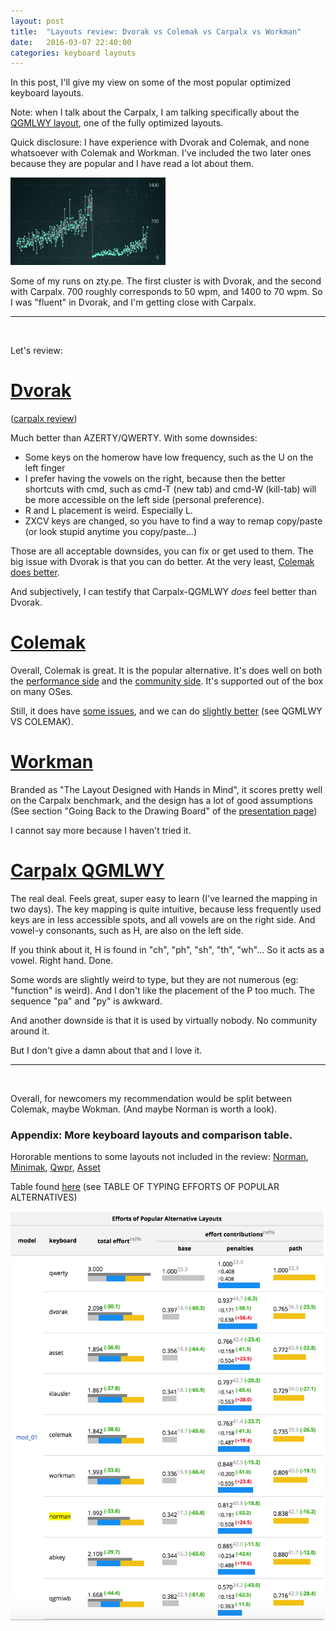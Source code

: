 ```yaml
---
layout: post
title:  "Layouts review: Dvorak vs Colemak vs Carpalx vs Workman"
date:   2016-03-07 22:40:00
categories: keyboard layouts
---
```


In this post, I'll give my view on some of the most popular optimized keyboard layouts.

Note: when I talk about the Carpalx, I am talking specifically about the [QGMLWY layout](http://mkweb.bcgsc.ca/carpalx/?full_optimization),
one of the fully optimized layouts.

Quick disclosure: I have experience with Dvorak and Colemak, and none whatsoever with Colemak and Workman. I've included
the two later ones because they are popular and I have read a lot about them.

<div class="image">
  <img src="/images/ztype/ztype_scores2.png" alt="" style="height: 140px"/>
  <p>
    Some of my runs on zty.pe. The first cluster is with Dvorak, and the second with Carpalx. 700 roughly corresponds to 50 wpm, and 1400 to 70 wpm.
    So I was "fluent" in Dvorak, and I'm getting close with Carpalx.
  </p>
</div>

---

<br/>

Let's review:

# [Dvorak](http://www.dvorak-keyboard.com/)
([carpalx review](http://mkweb.bcgsc.ca/carpalx/?dvorak))

Much better than AZERTY/QWERTY. With some downsides:

 - Some keys on the homerow have low frequency, such as the U on the left finger
 - I prefer having the vowels on the right, because then the better shortcuts with cmd, such as cmd-T (new tab) and cmd-W (kill-tab)
 will be more accessible on the left side (personal preference).
 - R and L placement is weird. Especially L.
 - ZXCV keys are changed, so you have to find a way to remap copy/paste (or look stupid anytime you copy/paste...)
 
Those are all acceptable downsides, you can fix or get used to them. The big issue with Dvorak is that you can do better. At the
very least, [Colemak does better](http://mkweb.bcgsc.ca/carpalx/?colemak).

And subjectively, I can testify that Carpalx-QGMLWY *does* feel better than Dvorak.
 
# [Colemak](http://colemak.com/)

Overall, Colemak is great. It is the popular alternative. It's does well on both the 
[performance side](http://mkweb.bcgsc.ca/carpalx/?colemak) and the 
[community side](http://forum.colemak.com/). It's supported out of the box on many OSes.

Still, it does have [some issues](http://www.workmanlayout.com/blog/#problem), 
and we can do [slightly better](http://mkweb.bcgsc.ca/carpalx/?full_optimization) (see QGMLWY VS COLEMAK).
 
# [Workman](http://www.workmanlayout.com/blog)

Branded as "The Layout Designed with Hands in Mind", it scores pretty well on the Carpalx benchmark, and the design
has a lot of good assumptions (See section "Going Back to the Drawing Board" of the [presentation page](http://www.workmanlayout.com/blog))

I cannot say more because I haven't tried it.

# [Carpalx QGMLWY](http://mkweb.bcgsc.ca/carpalx/?full_optimization)

The real deal. Feels great, super easy to learn (I've learned the mapping in two days). The key mapping is quite intuitive,
because less frequently used keys are in less accessible spots, and all vowels are on the right side. And vowel-y consonants,
such as H, are also on the left side.

If you think about it, H is found in "ch", "ph", "sh", "th", "wh"... So it acts as a vowel. Right hand. Done.
 
Some words are slightly weird to type, but they are not numerous (eg: "function" is weird). And I don't like the placement of the P too much.
The sequence "pa" and "py" is awkward.

And another downside is that it is used by virtually nobody. No community around it.

But I don't give a damn about that and I love it.

---

<br/>

Overall, for newcomers my recommendation would be split between Colemak, maybe Wokman. (And maybe Norman is worth a look).

### Appendix: More keyboard layouts and comparison table.

Hororable mentions to some layouts not included in the review: [Norman](https://normanlayout.info/), 
[Minimak](http://www.minimak.org/), 
[Qwpr](https://sourceforge.net/p/qwpr/wiki/Home/), 
[Asset](http://millikeys.sourceforge.net/asset/demo.html)

Table found [here](http://mkweb.bcgsc.ca/carpalx/?popular_alternatives) (see TABLE OF TYPING EFFORTS OF POPULAR ALTERNATIVES)

<div class="image">
  <img src="/images/layouts_comparison.png" alt="" style="width: 560px"/>
</div>


